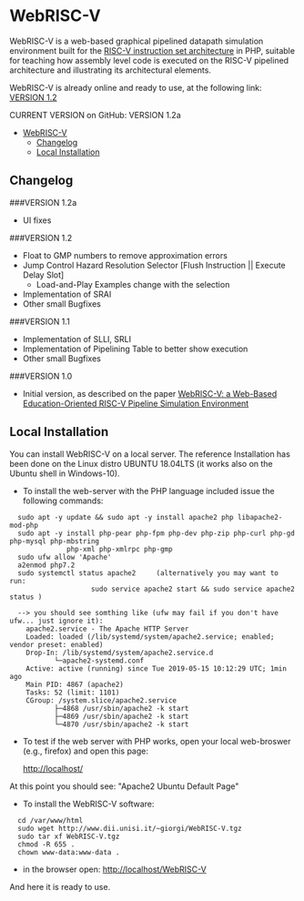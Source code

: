 # WebRISC-V

WebRISC-V is a web-based graphical pipelined datapath simulation environment built for the [RISC-V instruction set architecture](https://content.riscv.org/wp-content/uploads/2017/05/riscv-spec-v2.2.pdf) in PHP, suitable for teaching how assembly level code is executed on the RISC-V pipelined architecture and illustrating its architectural elements.

WebRISC-V is already online and ready to use, at the following link: [VERSION 1.2](http://www.dii.unisi.it/~giorgi/WebRISC-V)

CURRENT VERSION on GitHub: VERSION 1.2a

- [WebRISC-V](#WebRISC-V)
  - [Changelog](#changelog)
  - [Local Installation](#installation)
  
## Changelog

###VERSION 1.2a

* UI fixes

###VERSION 1.2

* Float to GMP numbers to remove approximation errors
* Jump Control Hazard Resolution Selector [Flush Instruction || Execute Delay Slot]
	* Load-and-Play Examples change with the selection
* Implementation of SRAI
* Other small Bugfixes

###VERSION 1.1

* Implementation of SLLI, SRLI
* Implementation of Pipelining Table to better show execution
* Other small Bugfixes

###VERSION 1.0

* Initial version, as described on the paper [WebRISC-V: a Web-Based Education-Oriented RISC-V Pipeline Simulation Environment
](https://dl.acm.org/citation.cfm?id=3338894)

  
## Local Installation

You can install WebRISC-V on a local server.
The reference Installation has been done on the Linux distro UBUNTU 18.04LTS
(it works also on the Ubuntu shell in Windows-10).

* To install the web-server with the PHP language included issue the following commands:
```
  sudo apt -y update && sudo apt -y install apache2 php libapache2-mod-php
  sudo apt -y install php-pear php-fpm php-dev php-zip php-curl php-gd php-mysql php-mbstring 
  		      php-xml php-xmlrpc php-gmp
  sudo ufw allow 'Apache'
  a2enmod php7.2
  sudo systemctl status apache2 	(alternatively you may want to run:
					sudo service apache2 start && sudo service apache2 status )
  
  --> you should see somthing like (ufw may fail if you don't have ufw... just ignore it):
    apache2.service - The Apache HTTP Server
    Loaded: loaded (/lib/systemd/system/apache2.service; enabled; vendor preset: enabled)
    Drop-In: /lib/systemd/system/apache2.service.d
           └─apache2-systemd.conf
    Active: active (running) since Tue 2019-05-15 10:12:29 UTC; 1min ago
    Main PID: 4867 (apache2)
    Tasks: 52 (limit: 1101)
    CGroup: /system.slice/apache2.service
           ├─4868 /usr/sbin/apache2 -k start
           ├─4869 /usr/sbin/apache2 -k start
           └─4870 /usr/sbin/apache2 -k start
```

* To test if the web server with PHP works, open your local web-broswer (e.g., firefox)
and open this page:
  
  <a href="http://localhost/">http://localhost/</a>
  
At this point you should see: "Apache2 Ubuntu Default Page"

* To install the WebRISC-V software:
```
  cd /var/www/html
  sudo wget http://www.dii.unisi.it/~giorgi/WebRISC-V.tgz
  sudo tar xf WebRISC-V.tgz
  chmod -R 655 .
  chown www-data:www-data .
```
* in the browser open:
  <a href="http://localhost/WebRISC-V">http://localhost/WebRISC-V</a>
  
And here it is ready to use.
